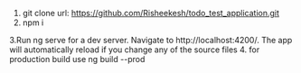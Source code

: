 1. git clone url: https://github.com/Risheekesh/todo_test_application.git
2. npm i

3.Run ng serve for a dev server. Navigate to http://localhost:4200/. The app will automatically reload if you change any of the source files
4. for production build use ng build --prod
